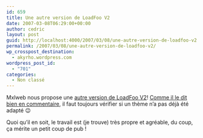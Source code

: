 ```yaml
---
id: 659
title: Une autre version de LoadFoo V2
date: 2007-03-08T06:29:00+00:00
author: cedric
layout: post
guid: http://localhost:4000/2007/03/08/une-autre-version-de-loadfoo-v2.html
permalink: /2007/03/08/une-autre-version-de-loadfoo-v2/
wp_crosspost_destination:
  - akyrho.wordpress.com
wordpress_post_id:
  - "701"
categories:
  - Non classé
---
```

Mxlweb nous propose une [autre version de LoadFoo V2](http://mxlweb.net/blog/post/2007/03/04/LoadFoo-v2-pour-Dotclear)! [Comme il le dit bien en commentaire](/blog/2007/01/14/LoadFoo-pour-DotClear2#c2301), il faut toujours vérifier si un thème n’a pas déjà été adapté 😉

Quoi qu’il en soit, le travail est (je trouve) très propre et agréable, du coup, ça mérite un petit coup de pub !